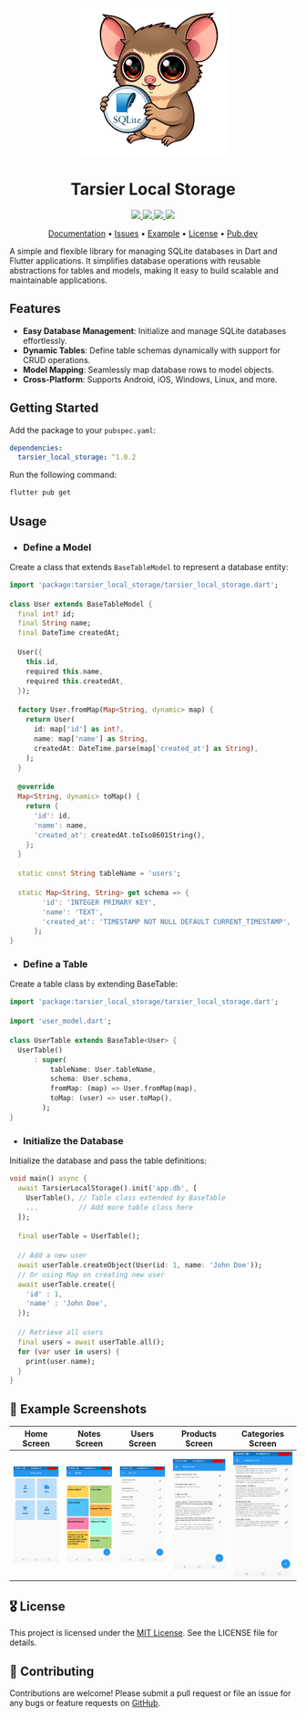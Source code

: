 
<p align="center">
  <a href="https://pub.dev/packages/tarsier_local_storage">
    <img height="260" src="https://raw.githubusercontent.com/marianz-bonfire/tarsier_local_storage/master/assets/logo.png">
  </a>
  <h1 align="center">Tarsier Local Storage</h1>
</p>

<p align="center">
  <a href="https://pub.dev/packages/tarsier_local_storage">
    <img src="https://img.shields.io/pub/v/tarsier_local_storage?label=pub.dev&labelColor=333940&logo=dart">
  </a>
  <a href="https://pub.dev/packages/tarsier_local_storage/score">
    <img src="https://img.shields.io/pub/points/tarsier_local_storage?color=2E8B57&label=pub%20points">
  </a>
  <a href="https://github.com/marianz-bonfire/tarsier_local_storage/actions/workflows/dart.yml">
    <img src="https://github.com/marianz-bonfire/tarsier_local_storage/actions/workflows/dart.yml/badge.svg">
  </a>
  <a href="https://tarsier-marianz.blogspot.com">
    <img src="https://img.shields.io/static/v1?label=website&message=tarsier-marianz&labelColor=135d34&logo=blogger&logoColor=white&color=fd3a13">
  </a>
</p>

<p align="center">
  <a href="https://pub.dev/documentation/tarsier_local_storage/latest/">Documentation</a> •
  <a href="https://github.com/marianz-bonfire/tarsier_local_storage/issues">Issues</a> •
  <a href="https://github.com/marianz-bonfire/tarsier_local_storage/tree/master/example">Example</a> •
  <a href="https://github.com/marianz-bonfire/tarsier_local_storage/blob/master/LICENSE">License</a> •
  <a href="https://pub.dev/packages/tarsier_local_storage">Pub.dev</a>
</p>


A simple and flexible library for managing SQLite databases in Dart and Flutter applications. It simplifies database operations with reusable abstractions for tables and models, making it easy to build scalable and maintainable applications.

## Features

- **Easy Database Management**: Initialize and manage SQLite databases effortlessly.
- **Dynamic Tables**: Define table schemas dynamically with support for CRUD operations.
- **Model Mapping**: Seamlessly map database rows to model objects.
- **Cross-Platform**: Supports Android, iOS, Windows, Linux, and more.

## Getting Started

Add the package to your `pubspec.yaml`:
```yaml
dependencies:
  tarsier_local_storage: ^1.0.2
```
Run the following command:
```bash
flutter pub get
```


## Usage
- ### Define a Model
Create a class that extends `BaseTableModel` to represent a database entity:
```dart
import 'package:tarsier_local_storage/tarsier_local_storage.dart';

class User extends BaseTableModel {
  final int? id;
  final String name;
  final DateTime createdAt;

  User({
    this.id,
    required this.name,
    required this.createdAt,
  });

  factory User.fromMap(Map<String, dynamic> map) {
    return User(
      id: map['id'] as int?,
      name: map['name'] as String,
      createdAt: DateTime.parse(map['created_at'] as String),
    );
  }

  @override
  Map<String, dynamic> toMap() {
    return {
      'id': id,
      'name': name,
      'created_at': createdAt.toIso8601String(),
    };
  }

  static const String tableName = 'users';

  static Map<String, String> get schema => {
        'id': 'INTEGER PRIMARY KEY',
        'name': 'TEXT',
        'created_at': 'TIMESTAMP NOT NULL DEFAULT CURRENT_TIMESTAMP',
      };
}
```
- ### Define a Table
Create a table class by extending BaseTable:
```dart
import 'package:tarsier_local_storage/tarsier_local_storage.dart';

import 'user_model.dart';

class UserTable extends BaseTable<User> {
  UserTable()
      : super(
          tableName: User.tableName,
          schema: User.schema,
          fromMap: (map) => User.fromMap(map),
          toMap: (user) => user.toMap(),
        );
}
```
- ### Initialize the Database
Initialize the database and pass the table definitions:
```dart
void main() async {
  await TarsierLocalStorage().init('app.db', [
    UserTable(), // Table class extended by BaseTable
    ...          // Add more table class here
  ]);

  final userTable = UserTable();

  // Add a new user
  await userTable.createObject(User(id: 1, name: 'John Doe'));
  // Or using Map on creating new user
  await userTable.create({
    'id' : 1,
    'name' : 'John Doe',
  });

  // Retrieve all users
  final users = await userTable.all();
  for (var user in users) { 
    print(user.name);
  }
}
```

## 📸 Example Screenshots

|       Home Screen         |          Notes Screen           |   Users Screen         |   Products  Screen         |   Categories Screen         |
| :------------------------: | :--------------------------------: | :--------------------------: | :--------------------------: | :--------------------------: |
| ![Home Screen][home-image] | ![Notes Screen][notes-image] | ![Users Screen][users-image] | ![Products Screen][products-image] | ![Categories Screen][categories-image] |

[home-image]: https://raw.githubusercontent.com/marianz-bonfire/tarsier_local_storage/master/assets/home.png
[notes-image]: https://raw.githubusercontent.com/marianz-bonfire/tarsier_local_storage/master/assets/notes.png
[users-image]: https://raw.githubusercontent.com/marianz-bonfire/tarsier_local_storage/master/assets/users.png
[products-image]: https://raw.githubusercontent.com/marianz-bonfire/tarsier_local_storage/master/assets/products.png
[categories-image]: https://raw.githubusercontent.com/marianz-bonfire/tarsier_local_storage/master/assets/categories.png



## 🎖️ License
This project is licensed under the [MIT License](https://mit-license.org/). See the LICENSE file for details.
## 🐞 Contributing
Contributions are welcome! Please submit a pull request or file an issue for any bugs or feature requests
on [GitHub](https://github.com/marianz-bonfire/tarsier_local_storage).